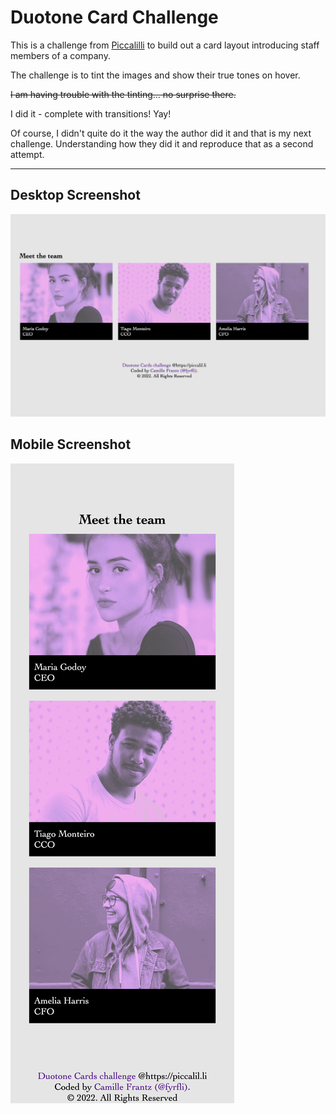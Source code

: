 # Duotone Card Challenge

This is a challenge from [Piccalilli](https://piccalil.li/blog/challenge-003-duotone-card/) to build out a card layout introducing staff members of a company.

The challenge is to tint the images and show their true tones on hover.

~~I am having trouble with the tinting... no surprise there.~~

I did it - complete with transitions! Yay!

Of course, I didn't quite do it the way the author did it and that is my next challenge. Understanding how they did it and reproduce that as a second attempt.

---

## Desktop Screenshot

![](images/duotone-cards.png)

## Mobile Screenshot

![](images/mobile-screenshot.png)
